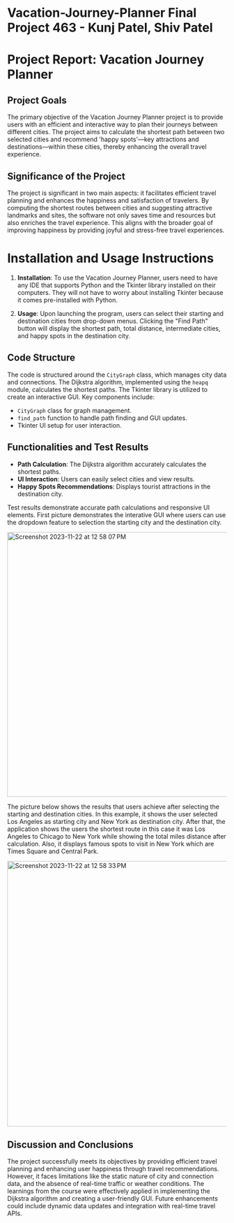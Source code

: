 # Vacation-Journey-Planner       Final Project 463 - Kunj Patel, Shiv Patel

# Project Report: Vacation Journey Planner

## Project Goals

The primary objective of the Vacation Journey Planner project is to provide users with an efficient and interactive way to plan their journeys between different cities. The project aims to calculate the shortest path between two selected cities and recommend 'happy spots'—key attractions and destinations—within these cities, thereby enhancing the overall travel experience.

## Significance of the Project

The project is significant in two main aspects: it facilitates efficient travel planning and enhances the happiness and satisfaction of travelers. By computing the shortest routes between cities and suggesting attractive landmarks and sites, the software not only saves time and resources but also enriches the travel experience. This aligns with the broader goal of improving happiness by providing joyful and stress-free travel experiences.

# Installation and Usage Instructions

1. **Installation**: To use the Vacation Journey Planner, users need to have any IDE that supports Python and the Tkinter library installed on their computers. They will not have to worry about installing Tkinter because it comes pre-installed with Python. 

2. **Usage**: Upon launching the program, users can select their starting and destination cities from drop-down menus. Clicking the "Find Path" button will display the shortest path, total distance, intermediate cities, and happy spots in the destination city.

## Code Structure

The code is structured around the `CityGraph` class, which manages city data and connections. The Dijkstra algorithm, implemented using the `heapq` module, calculates the shortest paths. The Tkinter library is utilized to create an interactive GUI. Key components include:

- `CityGraph` class for graph management.
- `find_path` function to handle path finding and GUI updates.
- Tkinter UI setup for user interaction.

## Functionalities and Test Results

- **Path Calculation**: The Dijkstra algorithm accurately calculates the shortest paths.
- **UI Interaction**: Users can easily select cities and view results.
- **Happy Spots Recommendations**: Displays tourist attractions in the destination city.
  
Test results demonstrate accurate path calculations and responsive UI elements.
First picture demonstrates the interative GUI where users can use the dropdown feature to selection the starting city and the destination city.

<img width="606" alt="Screenshot 2023-11-22 at 12 58 07 PM" src="https://github.com/Kunj-13/Vacation-Journey-Planner/assets/143433713/2d40fefc-aefb-4c96-9005-834a514d57ff">

The picture below shows the results that users achieve after selecting the starting and destination cities. In this example, it shows the user selected Los Angeles as starting city and New York as destination city. After that, the application shows the users the shortest route in this case it was Los Angeles to Chicago to New York while showing the total miles distance after calculation. Also, it displays famous spots to visit in New York which are Times Square and Central Park. 

<img width="608" alt="Screenshot 2023-11-22 at 12 58 33 PM" src="https://github.com/Kunj-13/Vacation-Journey-Planner/assets/143433713/8918dbed-b933-43d0-a755-3a14cae6a3b2">



## Discussion and Conclusions

The project successfully meets its objectives by providing efficient travel planning and enhancing user happiness through travel recommendations. However, it faces limitations like the static nature of city and connection data, and the absence of real-time traffic or weather conditions. The learnings from the course were effectively applied in implementing the Dijkstra algorithm and creating a user-friendly GUI. Future enhancements could include dynamic data updates and integration with real-time travel APIs.
